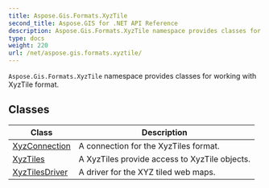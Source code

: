 ```yaml
---
title: Aspose.Gis.Formats.XyzTile
second_title: Aspose.GIS for .NET API Reference
description: Aspose.Gis.Formats.XyzTile namespace provides classes for working with XyzTile format
type: docs
weight: 220
url: /net/aspose.gis.formats.xyztile/
---
```

`Aspose.Gis.Formats.XyzTile` namespace provides classes for working with XyzTile format.

## Classes

| Class | Description |
| --- | --- |
| [XyzConnection](./xyzconnection/) | A connection for the XyzTiles format. |
| [XyzTiles](./xyztiles/) | A XyzTiles provide access to XyzTile objects. |
| [XyzTilesDriver](./xyztilesdriver/) | A driver for the XYZ tiled web maps. |


